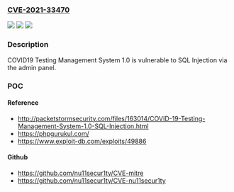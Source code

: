 ### [CVE-2021-33470](https://cve.mitre.org/cgi-bin/cvename.cgi?name=CVE-2021-33470)
![](https://img.shields.io/static/v1?label=Product&message=n%2Fa&color=blue)
![](https://img.shields.io/static/v1?label=Version&message=n%2Fa&color=blue)
![](https://img.shields.io/static/v1?label=Vulnerability&message=n%2Fa&color=brighgreen)

### Description

COVID19 Testing Management System 1.0 is vulnerable to SQL Injection via the admin panel.

### POC

#### Reference
- http://packetstormsecurity.com/files/163014/COVID-19-Testing-Management-System-1.0-SQL-Injection.html
- https://phpgurukul.com/
- https://www.exploit-db.com/exploits/49886

#### Github
- https://github.com/nu11secur1ty/CVE-mitre
- https://github.com/nu11secur1ty/CVE-nu11secur1ty

